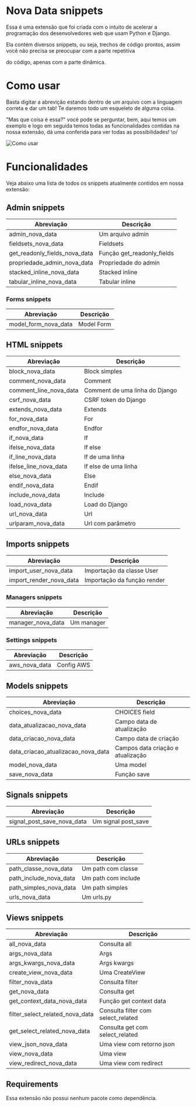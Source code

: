 # Nova Data snippets

Essa é uma extensão que foi criada com o intuito de acelerar a programação dos desenvolvedores web que usam Python e Django.

Ela contém diversos snippets, ou seja, trechos de código prontos, assim você não precisa se preocupar com a parte repetitiva

do código, apenas com a parte dinâmica.

# Como usar

Basta digitar a abrevição estando dentro de um arquivo com a linguagem correta e dar
um tab! Te daremos todo um esqueleto de alguma coisa.

"Mas que coisa é essa?" vocẽ pode se perguntar, bem, aqui temos um exemplo e logo
em seguida temos todas as funcionalidades contidas na nossa extensão, dá uma conferida para ver todas as possibilidades! \o/

<img src="https://github.com/TimeNovaData/nova_data_snippets/raw/master/static/videos/como_usar.gif" alt="Como usar">

# Funcionalidades

Veja abaixo uma lista de todos os snippets atualmente contidos em nossa extensão:

## Admin snippets

| Abreviação                    | Descrição                  |
| ----------------------------- | -------------------------- |
| admin_nova_data               | Um arquivo admin           |
| fieldsets_nova_data           | Fieldsets                  |
| get_readonly_fields_nova_data | Função get_readonly_fields |
| propriedade_admin_nova_data   | Propriedade do admin       |
| stacked_inline_nova_data      | Stacked inline             |
| tabular_inline_nova_data      | Tabular inline             |

### Forms snippets

| Abreviação           | Descrição  |
| -------------------- | ---------- |
| model_form_nova_data | Model Form |

## HTML snippets

| Abreviação             | Descrição                      |
| ---------------------- | ------------------------------ |
| block_nova_data        | Block simples                  |
| comment_nova_data      | Comment                        |
| comment_line_nova_data | Comment de uma linha do Django |
| csrf_nova_data         | CSRF token do Django           |
| extends_nova_data      | Extends                        |
| for_nova_data          | For                            |
| endfor_nova_data       | Endfor                         |
| if_nova_data           | If                             |
| ifelse_nova_data       | If else                        |
| if_line_nova_data      | If de uma linha                |
| ifelse_line_nova_data  | If else de uma linha           |
| else_nova_data         | Else                           |
| endif_nova_data        | Endif                          |
| include_nova_data      | Include                        |
| load_nova_data         | Load do Django                 |
| url_nova_data          | Url                            |
| urlparam_nova_data     | Url com parâmetro              |

## Imports snippets

| Abreviação              | Descrição                   |
| ----------------------- | --------------------------- |
| import_user_nova_data   | Importação da classe User   |
| import_render_nova_data | Importação da função render |

### Managers snippets

| Abreviação        | Descrição  |
| ----------------- | ---------- |
| manager_nova_data | Um manager |

### Settings snippets

| Abreviação    | Descrição  |
| ------------- | ---------- |
| aws_nova_data | Config AWS |

## Models snippets

| Abreviação                         | Descrição                         |
| ---------------------------------- | --------------------------------- |
| choices_nova_data                  | CHOICES field                     |
| data_atualizacao_nova_data         | Campo data de atualização         |
| data_criacao_nova_data             | Campo data de criação             |
| data_criacao_atualizacao_nova_data | Campos data criação e atualização |
| model_nova_data                    | Uma model                         |
| save_nova_data                     | Função save                       |

## Signals snippets

| Abreviação                 | Descrição           |
| -------------------------- | ------------------- |
| signal_post_save_nova_data | Um signal post_save |

## URLs snippets

| Abreviação             | Descrição           |
| ---------------------- | ------------------- |
| path_classe_nova_data  | Um path com classe  |
| path_include_nova_data | Um path com include |
| path_simples_nova_data | Um path simples     |
| urls_nova_data         | Um urls.py          |

## Views snippets

| Abreviação                      | Descrição                          |
| ------------------------------- | ---------------------------------- |
| all_nova_data                   | Consulta all                       |
| args_nova_data                  | Args                               |
| args_kwargs_nova_data           | Args kwargs                        |
| create_view_nova_data           | Uma CreateView                     |
| filter_nova_data                | Consulta filter                    |
| get_nova_data                   | Consulta get                       |
| get_context_data_nova_data      | Função get context data            |
| filter_select_related_nova_data | Consulta filter com select_related |
| get_select_related_nova_data    | Consulta get com select_related    |
| view_json_nova_data             | Uma view com retorno json          |
| view_nova_data                  | Uma view                           |
| view_redirect_nova_data         | Uma view com redirect              |

## Requirements

Essa extensão não possui nenhum pacote como dependência.

<!-- ## Release Notes

Users appreciate release notes as you update your extension. -->

<!-- ### 1.0.0

Initial release of ... -->
